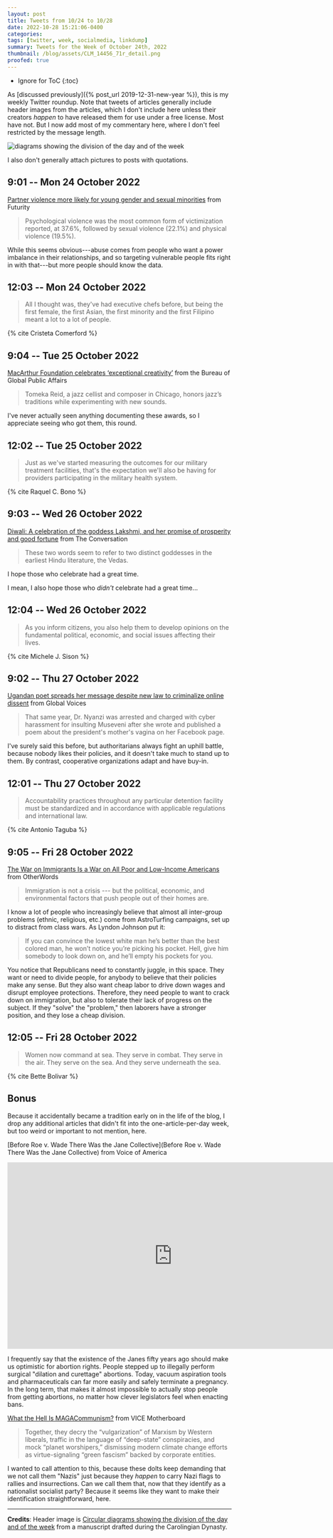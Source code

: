 ```yaml
---
layout: post
title: Tweets from 10/24 to 10/28
date: 2022-10-28 15:21:06-0400
categories:
tags: [twitter, week, socialmedia, linkdump]
summary: Tweets for the Week of October 24th, 2022
thumbnail: /blog/assets/CLM_14456_71r_detail.png
proofed: true
---
```


* Ignore for ToC
{:toc}

As [discussed previously]({% post_url 2019-12-31-new-year %}), this is my weekly Twitter roundup.  Note that tweets of articles generally include header images from the articles, which I don't include here unless their creators *happen* to have released them for use under a free license.  Most have not.  But I now add most of my commentary here, where I don't feel restricted by the message length.

![diagrams showing the division of the day and of the week](/blog/assets/CLM_14456_71r_detail.png "diagrams showing the division of the day and of the week")

I also don't generally attach pictures to posts with quotations.

## 9:01 -- Mon 24 October 2022

[<i class="fab fa-twitter-square"></i>](https://jcolag.github.io/twitter/1584530396674494464) [Partner violence more likely for young gender and sexual minorities](https://www.futurity.org/intimate-partner-violence-2815312-2/) from Futurity

 > Psychological violence was the most common form of victimization reported, at 37.6%, followed by sexual violence (22.1%) and physical violence (19.5%).

While this seems obvious---abuse comes from people who want a power imbalance in their relationships, and so targeting vulnerable people fits right in with that---but more people should know the data.

## 12:03 -- Mon 24 October 2022

[<i class="fab fa-twitter-square"></i>](https://jcolag.github.io/twitter/1584576198549688320)

 > All I thought was, they've had executive chefs before, but being the first female, the first Asian, the first minority and the first Filipino meant a lot to a lot of people.

{% cite Cristeta Comerford %}

## 9:04 -- Tue 25 October 2022

[<i class="fab fa-twitter-square"></i>](https://jcolag.github.io/twitter/1584893539460284417) [MacArthur Foundation celebrates ‘exceptional creativity’](https://share.america.gov/macarthur-foundation-celebrates-exceptional-creativity/) from the Bureau of Global Public Affairs

 > Tomeka Reid, a jazz cellist and composer in Chicago, honors jazz’s traditions while experimenting with new sounds.

I've never actually seen anything documenting these awards, so I appreciate seeing who got them, this round.

## 12:02 -- Tue 25 October 2022

[<i class="fab fa-twitter-square"></i>](https://jcolag.github.io/twitter/1584938334987735042)

 > Just as we've started measuring the outcomes for our military treatment facilities, that's the expectation we'll also be having for providers participating in the military health system.

{% cite Raquel C. Bono %}

## 9:03 -- Wed 26 October 2022

[<i class="fab fa-twitter-square"></i>](https://jcolag.github.io/twitter/1585255676028264448) [Diwali: A celebration of the goddess Lakshmi, and her promise of prosperity and good fortune](https://theconversation.com/diwali-a-celebration-of-the-goddess-lakshmi-and-her-promise-of-prosperity-and-good-fortune-191992) from The Conversation

 > These two words seem to refer to two distinct goddesses in the earliest Hindu literature, the Vedas.

I hope those who celebrate had a great time.

I mean, I also hope those who *didn't* celebrate had a great time...

## 12:04 -- Wed 26 October 2022

[<i class="fab fa-twitter-square"></i>](https://jcolag.github.io/twitter/1585301225834131456)

 > As you inform citizens, you also help them to develop opinions on the fundamental political, economic, and social issues affecting their lives.

{% cite Michele J. Sison %}

## 9:02 -- Thu 27 October 2022

[<i class="fab fa-twitter-square"></i>](https://jcolag.github.io/twitter/1585617811941994496) [Ugandan poet spreads her message despite new law to criminalize online dissent](https://globalvoices.org/2022/10/19/ugandan-poet-spreads-her-message-despite-new-law-to-criminalize-online-dissent/) from Global Voices

 > That same year, Dr. Nyanzi was arrested and charged with cyber harassment for insulting Museveni after she wrote and published a poem about the president's mother's vagina on her Facebook page.

I've surely said this before, but authoritarians always fight an uphill battle, because nobody likes their policies, and it doesn't take much to stand up to them.  By contrast, cooperative organizations adapt and have buy-in.

## 12:01 -- Thu 27 October 2022

[<i class="fab fa-twitter-square"></i>](https://jcolag.github.io/twitter/1585662859148607489)

 > Accountability practices throughout any particular detention facility must be standardized and in accordance with applicable regulations and international law.

{% cite Antonio Taguba %}

## 9:05 -- Fri 28 October 2022

[<i class="fab fa-twitter-square"></i>](https://jcolag.github.io/twitter/1585980955671642112) [The War on Immigrants Is a War on All Poor and Low-Income Americans](https://otherwords.org/the-war-on-immigrants-is-a-war-on-all-poor-and-low-income-americans/) from OtherWords

 > Immigration is not a crisis --- but the political, economic, and environmental factors that push people out of their homes are.

I know a lot of people who increasingly believe that almost all inter-group problems (ethnic, religious, etc.) come from AstroTurfing campaigns, set up to distract from class wars.  As Lyndon Johnson put it:

 > If you can convince the lowest white man he’s better than the best colored man, he won’t notice you’re picking his pocket. Hell, give him somebody to look down on, and he’ll empty his pockets for you.

You notice that Republicans need to constantly juggle, in this space.  They want or need to divide people, for anybody to believe that their policies make any sense.  But they also want cheap labor to drive down wages and disrupt employee protections.  Therefore, they need people to want to crack down on immigration, but also to tolerate their lack of progress on the subject.  If they "solve" the "problem," then laborers have a stronger position, and they lose a cheap division.

## 12:05 -- Fri 28 October 2022

[<i class="fab fa-twitter-square"></i>](https://jcolag.github.io/twitter/1586026253894696962)

 > Women now command at sea. They serve in combat. They serve in the air. They serve on the sea. And they serve underneath the sea.

{% cite Bette Bolivar %}

## Bonus

Because it accidentally became a tradition early on in the life of the blog, I drop any additional articles that didn't fit into the one-article-per-day week, but too weird or important to not mention, here.

<i class="fas fa-square"></i> [Before Roe v. Wade There Was the Jane Collective](Before Roe v. Wade There Was the Jane Collective) from Voice of America

<iframe
  src="https://www.voanews.com/embed/player/0/6794690.html?type=video"
  frameborder="0"
  scrolling="no"
  width="740"
  height="419"
  allowfullscreen
>
</iframe>

I frequently say that the existence of the Janes fifty years ago should make us optimistic for abortion rights.  People stepped up to illegally perform surgical "dilation and curettage" abortions.  Today, vacuum aspiration tools and pharmaceuticals can far more easily and safely terminate a pregnancy.  In the long term, that makes it almost impossible to actually stop people from getting abortions, no matter how clever legislators feel when enacting bans.

<i class="fas fa-square"></i> [What the Hell Is MAGACommunism?](https://www.vice.com/en/article/88qk4b/what-the-hell-is-magacommunism) from VICE Motherboard

 > Together, they decry the “vulgarization” of Marxism by Western liberals, traffic in the language of “deep-state” conspiracies, and mock “planet worshipers,” dismissing modern climate change efforts as virtue-signaling “green fascism” backed by corporate entities.

I wanted to call attention to this, because these dolts keep demanding that we not call them "Nazis" just because they *happen* to carry Nazi flags to rallies and insurrections.  Can we call them that, now that they identify as a nationalist socialist party?  Because it seems like they want to make their identification straightforward, here.

* * *

**Credits**:  Header image is [Circular diagrams showing the division of the day and of the week](https://commons.wikimedia.org/wiki/File:CLM_14456_71r_detail.jpg) from a manuscript drafted during the Carolingian Dynasty.
